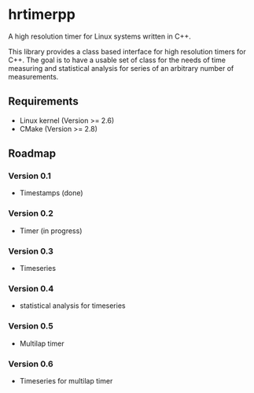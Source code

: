 # hrtimerpp
A high resolution timer for Linux systems written in C++.

This library provides a class based interface for high resolution timers for C++. The goal is to have a usable set of class for the needs of time measuring and statistical analysis for series of an arbitrary number of measurements.

## Requirements
* Linux kernel (Version >= 2.6)
* CMake (Version >= 2.8)

## Roadmap

### Version 0.1
* Timestamps (done)

### Version 0.2
* Timer (in progress)

### Version 0.3
* Timeseries

### Version 0.4
* statistical analysis for timeseries

### Version 0.5
* Multilap timer

### Version 0.6
* Timeseries for multilap timer
